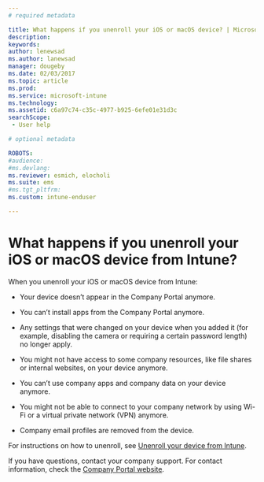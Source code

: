 ```yaml
---
# required metadata

title: What happens if you unenroll your iOS or macOS device? | Microsoft Docs
description:
keywords:
author: lenewsad
ms.author: lanewsad
manager: dougeby
ms.date: 02/03/2017
ms.topic: article
ms.prod:
ms.service: microsoft-intune
ms.technology:
ms.assetid: c6a97c74-c35c-4977-b925-6efe01e31d3c
searchScope:
 - User help

# optional metadata

ROBOTS:  
#audience:
#ms.devlang:
ms.reviewer: esmich, elocholi
ms.suite: ems
#ms.tgt_pltfrm:
ms.custom: intune-enduser

---
```



# What happens if you unenroll your iOS or macOS device from Intune?

When you unenroll your iOS or macOS device from Intune:

-   Your device doesn’t appear in the Company Portal anymore.

-   You can’t install apps from the Company Portal anymore.

-   Any settings that were changed on your device when you added it (for example, disabling the camera or requiring a certain password length) no longer apply.

-   You might not have access to some company resources, like file shares or internal websites, on your device anymore.

-   You can’t use company apps and company data on your device anymore.

-   You might not be able to connect to your company network by using Wi-Fi or a virtual private network (VPN) anymore.

-   Company email profiles are removed from the device.

For instructions on how to unenroll, see [Unenroll your device from Intune](unenroll-your-device-from-intune-ios.md).

If you have questions, contact your company support. For contact information, check the [Company Portal website](https://portal.manage.microsoft.com#HelpDeskDialog).
